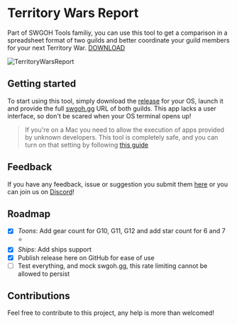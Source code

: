 # Territory Wars Report
Part of SWGOH Tools familiy, you can use this tool to get a comparison in a spreadsheet format of two guilds and better coordinate your guild members for your next Territory War. [DOWNLOAD](https://github.com/rentziass/territory_wars_report/releases)

![TerritoryWarsReport](https://cdn.pixabay.com/photo/2017/02/08/09/44/starwars-2048262_960_720.jpg)

## Getting started
To start using this tool, simply download the [release](https://github.com/rentziass/territory_wars_report/releases) for your OS, launch it and provide the full [swgoh.gg](https://swgoh.gg/) URL of both guilds. This app lacks a user interface, so don't be scared when your OS terminal opens up!

> If you're on a Mac you need to allow the execution of apps provided by unknown developers. This tool is completely safe, and you can turn on that setting by following [this guide](https://www.youtube.com/watch?v=xFpVqkyXFy4)

## Feedback
If you have any feedback, issue or suggestion you submit them [here](https://github.com/rentziass/territory_wars_report/issues) or you can join us on [Discord](https://discord.gg/YGUa2Fy)!

## Roadmap
- [x] *Toons*: Add gear count for G10, G11, G12 and add star count for 6 and 7 ⭐️
- [x] *Ships*: Add ships support
- [x] Publish release here on GitHub for ease of use
- [ ] Test everything, and mock swgoh.gg, this rate limiting cannot be allowed to persist

## Contributions
Feel free to contribute to this project, any help is more than welcomed!
